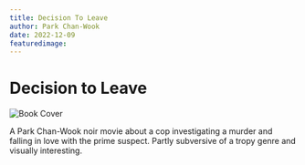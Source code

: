 ```yaml
---
title: Decision To Leave
author: Park Chan-Wook
date: 2022-12-09
featuredimage:
---
```


# Decision to Leave

![Book Cover](decision-to-leave.webp)

A Park Chan-Wook noir movie about a cop investigating a murder and falling in love with the prime suspect.
Partly subversive of a tropy genre and visually interesting.

